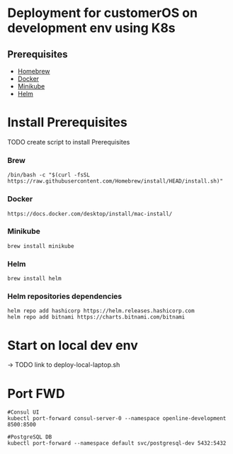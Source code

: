 # Deployment for customerOS on development env using K8s

## Prerequisites
- [Homebrew](https://brew.sh/)
- [Docker](https://www.docker.com/)
- [Minikube](https://minikube.sigs.k8s.io/docs/start/)
- [Helm](https://helm.sh/)

# Install Prerequisites 

TODO create script to install Prerequisites

### Brew
```
/bin/bash -c "$(curl -fsSL https://raw.githubusercontent.com/Homebrew/install/HEAD/install.sh)"
```

### Docker
```
https://docs.docker.com/desktop/install/mac-install/
```

### Minikube 

```
brew install minikube
```

### Helm
```
brew install helm
```

### Helm repositories dependencies  
```
helm repo add hashicorp https://helm.releases.hashicorp.com
helm repo add bitnami https://charts.bitnami.com/bitnami
```


# Start on local dev env
-> TODO link to deploy-local-laptop.sh


# Port FWD
```
#Consul UI
kubectl port-forward consul-server-0 --namespace openline-development 8500:8500

#PostgreSQL DB
kubectl port-forward --namespace default svc/postgresql-dev 5432:5432
```